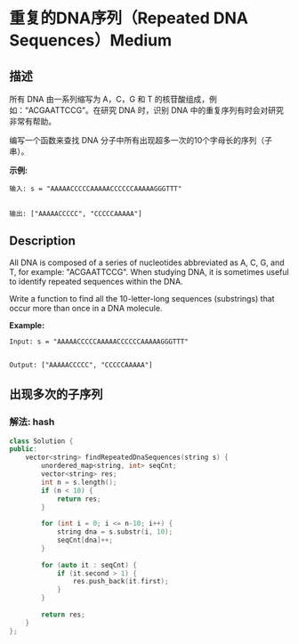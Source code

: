 # 重复的DNA序列（Repeated DNA Sequences）Medium
## 描述
所有 DNA 由一系列缩写为 A，C，G 和 T 的核苷酸组成，例如：&ldquo;ACGAATTCCG&rdquo;。在研究 DNA 时，识别 DNA 中的重复序列有时会对研究非常有帮助。

编写一个函数来查找 DNA 分子中所有出现超多一次的10个字母长的序列（子串）。

**示例:**
```
输入: s = "AAAAACCCCCAAAAACCCCCCAAAAAGGGTTT"


输出: ["AAAAACCCCC", "CCCCCAAAAA"]
```

## Description
All DNA is composed of a series of nucleotides abbreviated as A, C, G, and T, for example: "ACGAATTCCG". When studying DNA, it is sometimes useful to identify repeated sequences within the DNA.

Write a function to find all the 10-letter-long sequences (substrings) that occur more than once in a DNA molecule.

**Example:**
```
Input: s = "AAAAACCCCCAAAAACCCCCCAAAAAGGGTTT"


Output: ["AAAAACCCCC", "CCCCCAAAAA"]
```



## 出现多次的子序列
### 解法: hash
```c++
class Solution {
public:
    vector<string> findRepeatedDnaSequences(string s) {
        unordered_map<string, int> seqCnt;
        vector<string> res;
        int n = s.length();
        if (n < 10) {
            return res;
        }
        
        for (int i = 0; i <= n-10; i++) {
            string dna = s.substr(i, 10);
            seqCnt[dna]++;
        }
        
        for (auto it : seqCnt) {
            if (it.second > 1) {
                res.push_back(it.first);
            }
        }
        
        return res;
    }
};
```
